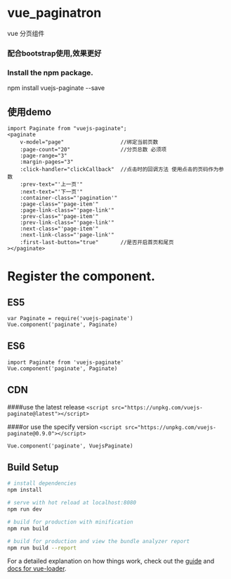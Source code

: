 # vue_paginatron

vue 分页组件

### 配合bootstrap使用,效果更好
### Install the npm package.
npm install vuejs-paginate --save

## 使用demo

```
import Paginate from "vuejs-paginate";
<paginate
    v-model="page"                  //绑定当前页数
    :page-count="20"                //分页总数 必须项
    :page-range="3"
    :margin-pages="3"
    :click-handler="clickCallback"  //点击时的回调方法 使用点击的页码作为参数
    :prev-text="'上一页'"
    :next-text="'下一页'"
    :container-class="'pagination'"
    :page-class="'page-item'"
    :page-link-class="'page-link'"
    :prev-class="'page-item'"
    :prev-link-class="'page-link'"
    :next-class="'page-item'"
    :next-link-class="'page-link'"
    :first-last-button="true"       //是否开启首页和尾页
></paginate>
```

# Register the component.
## ES5
```
var Paginate = require('vuejs-paginate')
Vue.component('paginate', Paginate)
```

## ES6
```
import Paginate from 'vuejs-paginate'
Vue.component('paginate', Paginate)
```

## CDN

####use the latest release
`<script src="https://unpkg.com/vuejs-paginate@latest"></script>`

####or use the specify version
`<script src="https://unpkg.com/vuejs-paginate@0.9.0"></script>`

`Vue.component('paginate', VuejsPaginate)`



## Build Setup

``` bash
# install dependencies
npm install

# serve with hot reload at localhost:8080
npm run dev

# build for production with minification
npm run build

# build for production and view the bundle analyzer report
npm run build --report
```

For a detailed explanation on how things work, check out the [guide](http://vuejs-templates.github.io/webpack/) and [docs for vue-loader](http://vuejs.github.io/vue-loader).
